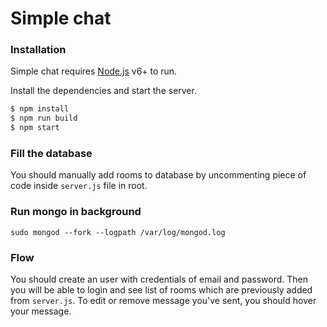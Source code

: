 # Simple chat

### Installation

Simple chat requires [Node.js](https://nodejs.org/) v6+ to run.

Install the dependencies and start the server.

```sh
$ npm install
$ npm run build
$ npm start
```

### Fill the database
You should manually add rooms to database by uncommenting piece of code inside `server.js` file in root.


### Run mongo in background
`sudo mongod --fork --logpath /var/log/mongod.log`

### Flow
You should create an user with credentials of email and password.
Then you will be able to login and see list of rooms which are previously added from `server.js`.
To edit or remove message you've sent, you should hover your message.  
